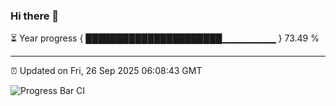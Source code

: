### Hi there 👋

⏳ Year progress { ██████████████████████▁▁▁▁▁▁▁▁ } 73.49 %

---

⏰ Updated on Fri, 26 Sep 2025 06:08:43 GMT

![Progress Bar CI](https://github.com/liununu/liununu/workflows/Progress%20Bar%20CI/badge.svg)
